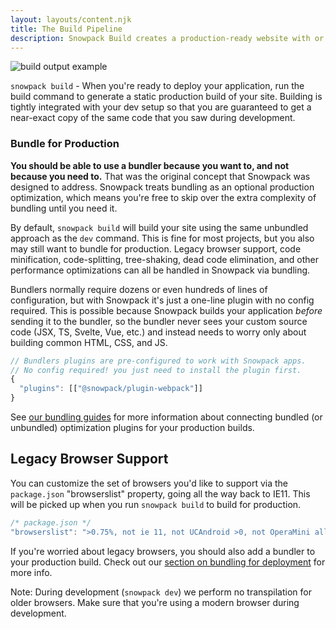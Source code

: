 ```yaml
---
layout: layouts/content.njk
title: The Build Pipeline
description: Snowpack Build creates a production-ready website with or without a bundler
---
```


![build output example](/img/snowpack-build-example.png)

`snowpack build` - When you're ready to deploy your application, run the build command to generate a static production build of your site. Building is tightly integrated with your dev setup so that you are guaranteed to get a near-exact copy of the same code that you saw during development.

### Bundle for Production

**You should be able to use a bundler because you want to, and not because you need to.** That was the original concept that Snowpack was designed to address. Snowpack treats bundling as an optional production optimization, which means you're free to skip over the extra complexity of bundling until you need it.

By default, `snowpack build` will build your site using the same unbundled approach as the `dev` command. This is fine for most projects, but you also may still want to bundle for production. Legacy browser support, code minification, code-splitting, tree-shaking, dead code elimination, and other performance optimizations can all be handled in Snowpack via bundling.

Bundlers normally require dozens or even hundreds of lines of configuration, but with Snowpack it's just a one-line plugin with no config required. This is possible because Snowpack builds your application _before_ sending it to the bundler, so the bundler never sees your custom source code (JSX, TS, Svelte, Vue, etc.) and instead needs to worry only about building common HTML, CSS, and JS.

```js
// Bundlers plugins are pre-configured to work with Snowpack apps.
// No config required! you just need to install the plugin first. 
{
  "plugins": [["@snowpack/plugin-webpack"]]
}
```

See [our bundling guides](/guides/optimize-and-bundle) for more information about connecting bundled (or unbundled) optimization plugins for your production builds.

## Legacy Browser Support

You can customize the set of browsers you'd like to support via the `package.json` "browserslist" property, going all the way back to IE11. This will be picked up when you run `snowpack build` to build for production.

```js
/* package.json */
"browserslist": ">0.75%, not ie 11, not UCAndroid >0, not OperaMini all",
```

If you're worried about legacy browsers, you should also add a bundler to your production build. Check out our [section on bundling for deployment](/guides/optimize-and-bundle) for more info.

Note: During development (`snowpack dev`) we perform no transpilation for older browsers. Make sure that you're using a modern browser during development.
